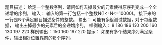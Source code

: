 题目描述：
给定一个整数序列，请问如何去掉最少的元素使得原序列变成一个全递增的序列。
输入：
输入的第一行包括一个整数N(1<=N<=10000)。
接下来的一行是N个满足题目描述条件的整数。
输出：
可能有多组测试数据，对于每组数据，
输出去掉最少的元素后的全递增序列。
样例输入：
8
186 186 150 200 160 130 197 220
样例输出：
150 160 197 220
提示：
如果有多个结果序列满足条件，输出相对位置靠前的那个序列。
